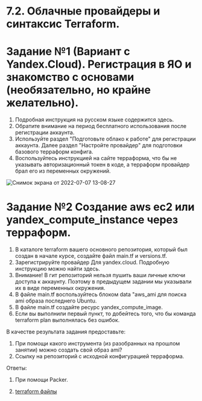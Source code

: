 # 7.2. Облачные провайдеры и синтаксис Terraform.

# Задание №1 (Вариант с Yandex.Cloud). Регистрация в ЯО и знакомство с основами (необязательно, но крайне желательно).


   1. Подробная инструкция на русском языке содержится здесь.
   2. Обратите внимание на период бесплатного использования после регистрации аккаунта.
   3. Используйте раздел "Подготовьте облако к работе" для регистрации аккаунта. Далее раздел "Настройте провайдер" для подготовки базового терраформ конфига.
   4. Воспользуйтесь инструкцией на сайте терраформа, что бы не указывать авторизационный токен в коде, а терраформ провайдер брал его из переменных окружений.

![Снимок экрана от 2022-07-07 13-08-27](https://user-images.githubusercontent.com/93032289/177749584-971f60b3-c205-4c44-af67-2f5abbeb3aae.png)

# Задание №2 Создание aws ec2 или yandex_compute_instance через терраформ.

  1. В каталоге terraform вашего основного репозитория, который был создан в начале курсе, создайте файл main.tf и versions.tf.
  2. Зарегистрируйте провайдер
        Для yandex.cloud. Подробную инструкцию можно найти здесь.
  3. Внимание! В гит репозиторий нельзя пушить ваши личные ключи доступа к аккаунту. Поэтому в предыдущем задании мы указывали их в виде переменных окружения.
  4. В файле main.tf воспользуйтесь блоком data "aws_ami для поиска ami образа последнего Ubuntu.
  5. В файле main.tf создайте ресурс yandex_compute_image.
  6. Если вы выполнили первый пункт, то добейтесь того, что бы команда terraform plan выполнялась без ошибок.

  В качестве результата задания предоставьте: 
  1. При помощи какого инструмента (из разобранных на прошлом занятии) можно создать свой образ ami?
  2. Ссылку на репозиторий с исходной конфигурацией терраформа. 
    
  Ответы:  
  1. При помощи Packer.
  

  3. [terraform файлы](https://github.com/FCRRRND/homework/tree/main/terraform/7.2_terraform_syntax)

    
